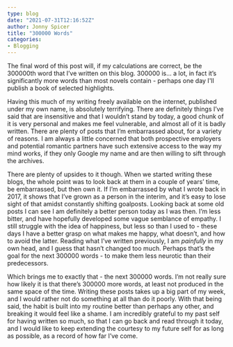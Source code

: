 ```yaml
---
type: blog
date: "2021-07-31T12:16:52Z"
author: Jonny Spicer
title: "300000 Words"
categories:
- Blogging
---
```

The final word of this post will, if my calculations are correct, be the 300000th word that I’ve written on this blog. 300000 is… a lot, in fact it’s significantly more words than most novels contain - perhaps one day I'll publish a book of selected highlights.

Having this much of my writing freely available on the internet, published under my own name, is absolutely terrifying. There are definitely things I’ve said that are insensitive and that I wouldn’t stand by today, a good chunk of it is very personal and makes me feel vulnerable, and almost all of it is badly written. There are plenty of posts that I’m embarrassed about, for a variety of reasons. I am always a little concerned that both prospective employers and potential romantic partners have such extensive access to the way my mind works, if they only Google my name and are then willing to sift through the archives.

There are plenty of upsides to it though. When we started writing these blogs, the whole point was to look back at them in a couple of years’ time, be embarrassed, but then own it. If I’m embarrassed by what I wrote back in 2017, it shows that I’ve grown as a person in the interim, and it’s easy to lose sight of that amidst constantly shifting goalposts. Looking back at some old posts I can see I am definitely a better person today as I was then. I’m less bitter, and have hopefully developed some vague semblance of empathy. I still struggle with the idea of happiness, but less so than I used to - these days I have a better grasp on what makes me happy, what doesn’t, and how to avoid the latter. Reading what I’ve written previously, I am *painfully* in my own head, and I guess that hasn’t changed too much. Perhaps that’s the goal for the next 300000 words - to make them less neurotic than their predecessors.

Which brings me to exactly that - the next 300000 words. I’m not really sure how likely it is that there’s 300000 more words, at least not produced in the same space of the time. Writing these posts takes up a big part of my week, and I would rather not do something at all than do it poorly. With that being said, the habit is built into my routine better than perhaps any other, and breaking it would feel like a shame. I am incredibly grateful to my past self for having written so much, so that I can go back and read through it today, and I would like to keep extending the courtesy to my future self for as long as possible, as a record of how far I’ve come.
